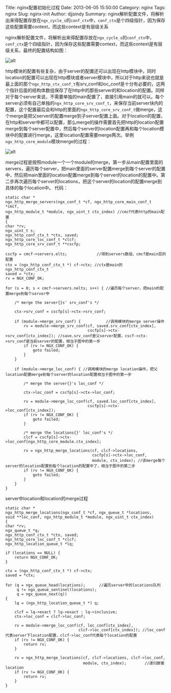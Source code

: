 Title:   nginx配置初始化过程 
Date: 2013-06-05 15:50:00
Category: nginx
Tags: nginx
Slug: nginx-init
Author: djjsindy
Summary:   nginx解析配置文件，将解析出来得配置存放在`ngx_cycle_s`的`conf_ctx`中，`conf_ctx`是个四级指针，因为保存这些配置需要context，而这些context是有层级关系


nginx解析配置文件，将解析出来得配置存放在`ngx_cycle_s`的`conf_ctx`中，`conf_ctx`是个四级指针，因为保存这些配置需要context，而这些context是有层级关系，最终的配置结构如图：

![alt](https://lh6.googleusercontent.com/-3mkLLP0KDo0/Uhy8LX3gdoI/AAAAAAAAAL8/XuHLZ_VAiL8/s512/27767798_1370416906jegE.png)

http模块的配置有些复杂，由于server的配置还可以出现在http模块中，同时location的配置可以出现在http模块或者server模块中，所以对于http来说也就是最上面的那个`ngx_http_ctx_conf_t`有srv_conf和loc_conf是十分有必要的，这两个指针后面的结构体数组保存了在http中的那些server的和location的配置。同样对于每个server来说，不需要单独的main配置了，直接引用main的就可以。每个server必须有自己单独的`ngx_http_core_srv_conf_t`，来保存当前server块内的配置，这个配置最后会和http的里面的`ngx_http_core_srv_conf_t`做merge，这个merge是把父server的配置merge到子server配置上面。对于location的配置，在http和server中都可以配置，那么merge的操作需要首先把http的location配置merge到每个server配置中，然后每个server的location配置再和每个location模块中的配置进行merge，这里location配置需要merge两次。举例`ngx_http_core_module`模块merge的过程：

![alt](https://lh3.googleusercontent.com/-DbfydqnOWbA/Uhy8LacRRmI/AAAAAAAAAL8/MkKuUWW1Xbk/s576/27767798_1370417515HdmN.png)

 merge过程是按照module一个一个module的merge，第一步从main配置里面的servers，遍历每个server，把main里面的server配置merge到每个server的配置中，然后把main里面的location配置merge到每个server的location的配置中。第二步再次遍历每个server的locations，把这个server的location的配置merge到具体的每个location中。
代码：

	static char *
	ngx_http_merge_servers(ngx_conf_t *cf, ngx_http_core_main_conf_t *cmcf,
    ngx_http_module_t *module, ngx_uint_t ctx_index) //cmcf代表http的main配置
	{ 
    char *rv; 
    ngx_uint_t s; 
    ngx_http_conf_ctx_t *ctx, saved;
    ngx_http_core_loc_conf_t *clcf;
    ngx_http_core_srv_conf_t **cscfp;

    cscfp = cmcf->servers.elts;             //得到servers数组，cmcf是main层的配置
    ctx = (ngx_http_conf_ctx_t *) cf->ctx; //ctx是main的 ngx_http_conf_ctx_t
    saved = *ctx;
    rv = NGX_CONF_OK;

    for (s = 0; s < cmcf->servers.nelts; s++) { //遍历每个server，把main的配置merge到每个server中

        /* merge the server{}s' srv_conf's */

        ctx->srv_conf = cscfp[s]->ctx->srv_conf; 

        if (module->merge_srv_conf) {           //调用模块的merge server操作
            rv = module->merge_srv_conf(cf, saved.srv_conf[ctx_index],
                                        cscfp[s]->ctx->srv_conf[ctx_index]); //save.srv_conf是父server配置，cscf->ctx->srv_conf是当前server的配置，相当于图中的第一步
            if (rv != NGX_CONF_OK) {
                goto failed;
            } 
        } 

        if (module->merge_loc_conf) { //调用模块的merge location操作，把父location配置merge到每个server的location配置相当于图中的第一步

            /* merge the server{}'s loc_conf */

            ctx->loc_conf = cscfp[s]->ctx->loc_conf;

            rv = module->merge_loc_conf(cf, saved.loc_conf[ctx_index],
                                        cscfp[s]->ctx->loc_conf[ctx_index]);
            if (rv != NGX_CONF_OK) {
                goto failed;
            } 

            /* merge the locations{}' loc_conf's */
            clcf = cscfp[s]->ctx->loc_conf[ngx_http_core_module.ctx_index];

            rv = ngx_http_merge_locations(cf, clcf->locations,
                                          cscfp[s]->ctx->loc_conf,
                                          module, ctx_index); //该merge每个server的location配置到每个location的配置中了，相当于图中的第二步
            if (rv != NGX_CONF_OK) {
                goto failed;
            }
        }
    }
    
 server中location和location的merge过程
 
 	static char *
	ngx_http_merge_locations(ngx_conf_t *cf, ngx_queue_t *locations,
    void **loc_conf, ngx_http_module_t *module, ngx_uint_t ctx_index)
	{
    char *rv;
    ngx_queue_t *q;
    ngx_http_conf_ctx_t *ctx, saved;
    ngx_http_core_loc_conf_t *clcf;
    ngx_http_location_queue_t *lq;

    if (locations == NULL) {
        return NGX_CONF_OK;
    }

    ctx = (ngx_http_conf_ctx_t *) cf->ctx;
    saved = *ctx;

    for (q = ngx_queue_head(locations);      //遍历server中的locations队列
         q != ngx_queue_sentinel(locations);
         q = ngx_queue_next(q))
    {
        lq = (ngx_http_location_queue_t *) q;

        clcf = lq->exact ? lq->exact : lq->inclusive; 
        ctx->loc_conf = clcf->loc_conf;

        rv = module->merge_loc_conf(cf, loc_conf[ctx_index],
                                    clcf->loc_conf[ctx_index]); //loc_conf代表server下location配置，clcf->loc_conf代表每个location的配置
        if (rv != NGX_CONF_OK) {
            return rv;
        }

        rv = ngx_http_merge_locations(cf, clcf->locations, clcf->loc_conf,
                                      module, ctx_index);        //递归嵌套location
        if (rv != NGX_CONF_OK) {
            return rv;
        }
    }